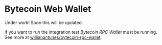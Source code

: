 # Bytecoin Web Wallet

Under work! Soon this will be updated. 

If you want to run the integration test _Bytecoin RPC Wallet_ must be running. See more at [willianantunes/bytecoin-rpc-wallet](https://hub.docker.com/r/willianantunes/bytecoin-rpc-wallet/).